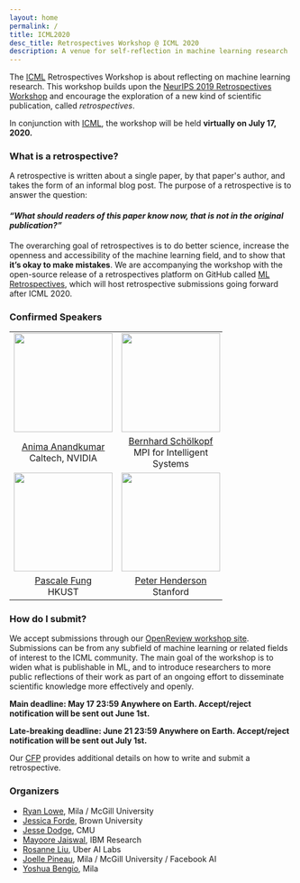 ```yaml
---
layout: home
permalink: /
title: ICML2020
desc_title: Retrospectives Workshop @ ICML 2020
description: A venue for self-reflection in machine learning research
---
```



The [ICML](https://icml.cc/) Retrospectives Workshop is about reflecting on machine learning research. This workshop builds upon the [NeurIPS 2019 Retrospectives Workshop](https://ml-retrospectives.github.io/neurips2019/) and encourage the exploration of a new kind of scientific publication, called *retrospectives*.

In conjunction with [ICML](https://icml.cc/), the workshop will be held **virtually on July 17, 2020.**


### What is a retrospective?

A retrospective is written about a single paper, by that paper's author, and takes the form of an informal blog post. The purpose of a retrospective is to answer the question:

#### *“What should readers of this paper know now, that is not in the original publication?”*

The overarching goal of retrospectives is to do better science, increase the openness and accessibility of the machine learning field, and to show that **it’s okay to make mistakes**.
We are accompanying the workshop with the open-source release of a retrospectives platform on GitHub called [ML Retrospectives](https://ml-retrospectives.github.io/), which will host retrospective submissions going forward after ICML 2020.

### Confirmed Speakers

<table style="width:75%">
  <tr>
    <td style="text-align:center"><img src="http://tensorlab.cms.caltech.edu/users/anima/images/DP.png" height="175"></td>
    <td style="text-align:center"><img src="https://www.is.mpg.de/uploads/employee/image/145/L1170153.jpg" height="175"></td>
    <td style="text-align:center"><img src="https://images.ctfassets.net/8wprhhvnpfc0/6hLLZq4X1hVzRGwwrIQOvc/9791f266fcb65b02c3aec680de7dd023/Deborah_Raji_headshot.jpg" height="175"></td>
    <td style="text-align:center"><img src="https://www.cs.toronto.edu/~cmaddis/pic/HEADSHOT_IAS4x5.jpg" height="175"></td>
  </tr>
  <tr>
    <td style="text-align:center"><a href="http://tensorlab.cms.caltech.edu/users/anima/">Anima Anandkumar</a> <br> Caltech, NVIDIA</td>
    <td style="text-align:center"><a href="https://www.is.mpg.de/~bs">Bernhard Schölkopf</a> <br>MPI for Intelligent Systems</td>
    <td style="text-align:center"><a href="https://ainowinstitute.org/people/deborah-raji.html">Deborah Raji</a> <br> NYU AI Now</td>
    <td style="text-align:center"><a href="https://www.cs.toronto.edu/~cmaddis/">Chris Madison</a> <br> University of Toronto</td>
  </tr>
  <tr>
    <td style="text-align:center"><img src="https://www.cse.ust.hk/admin/people/faculty/photos/pascale.jpg" height="175"></td>
    <td style="text-align:center"><img src="https://www.peterhenderson.co/img/face.jpg" height="175"></td>
    <td style="text-align:center"><img src="http://www.m-mitchell.com/images/meg2.jpg" height="175"></td>
    <td style="text-align:center"><img src="https://dyogatama.github.io/index_files/dy_2.jpg" height="175"></td>
  </tr>
  <tr>
  <td style="text-align:center"><a href="https://pascale.home.ece.ust.hk/">Pascale Fung</a> <br> HKUST</td>
    <td style="text-align:center"><a href="https://www.peterhenderson.co/">Peter Henderson</a> <br> Stanford</td>
    <td style="text-align:center"><a href="http://www.m-mitchell.com/">Margaret Mitchell</a> <br> Google</td>
    <td style="text-align:center"><a href="https://dyogatama.github.io/">Dani Yogatama</a> <br> DeepMind</td>
  </tr>
</table>


### How do I submit?

We accept submissions through our [OpenReview workshop site](https://openreview.net/group?id=ICML.cc/2020/Workshop/ML_Retrospectives). Submissions can be from any subfield of machine learning or related fields of interest to the ICML community.  The main goal of the workshop is to widen what is publishable in ML, and to introduce researchers to more public reflections of their work as part of an ongoing effort to disseminate scientific knowledge more effectively and openly.

**Main deadline: May 17 23:59 Anywhere on Earth. Accept/reject notification will be sent out June 1st.**

**Late-breaking deadline: June 21 23:59 Anywhere on Earth. Accept/reject notification will be sent out July 1st.**

Our [CFP](https://ml-retrospectives.github.io/icml2020/cfp/) provides additional details on how to write and submit a retrospective.

### Organizers

* [Ryan Lowe](https://www.cs.mcgill.ca/~rlowe1/), Mila / McGill University
* [Jessica Forde](https://github.com/jzf2101), Brown University
* [Jesse Dodge](http://www.cs.cmu.edu/~jessed/), CMU
* [Mayoore Jaiswal](https://scholar.google.com/citations?user=Ek3v6HcAAAAJ&hl=en), IBM Research
* [Rosanne Liu](http://www.rosanneliu.com/), Uber AI Labs
* [Joelle Pineau](https://www.cs.mcgill.ca/~jpineau/), Mila / McGill University / Facebook AI
* [Yoshua Bengio](https://mila.quebec/en/yoshua-bengio/), Mila
